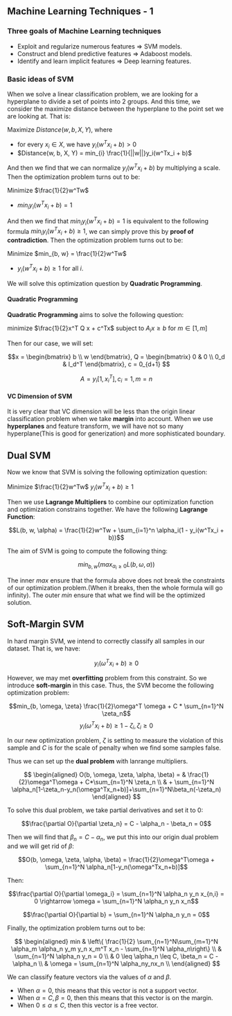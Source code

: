 ## Machine Learning Techniques - 1

### Three goals of Machine Learning techniques

- Exploit and regularize numerous features => SVM models.  
- Construct and blend predictive features => Adaboost models.
- Identify and learn implicit features => Deep learning features.  

### Basic ideas of SVM

When we solve a linear classification problem, we are looking for a hyperplane to divide a set of points into 2 groups. And this time, we consider the maximize distance between the hyperplane to the point set we are looking at. That is:  

Maximize $Distance(w, b, X, Y)$, where
- for every $x_i \in X$, we have $y_i (w^Tx_i + b) > 0$
- $Distance(w, b, X, Y) = min_{i} \frac{1}{||w||}y_i(w^Tx_i + b)$

And then we find that we can normalize $y_i(w^Tx_i + b)$ by multiplying a scale. Then the optimization problem turns out to be:  

Minimize $\frac{1}{2}w^Tw$
- $min_i y_i(w^T x_i + b) = 1$

And then we find that $min_i y_i(w^T x_i + b) = 1$ is equivalent to the following formula $min_i y_i(w^T x_i + b) \geq 1$, we can simply prove this by **proof of contradiction**. Then the optimization problem turns out to be:  

Minimize $min_{b, w} = \frac{1}{2}w^Tw$
- $y_i(w^Tx_i + b) \geq 1$ for all $i$.  

We will solve this optimization question by **Quadratic Programming**.

#### Quadratic Programming

**Quadratic Programming** aims to solve the following question:  

minimize $\frac{1}{2}x^T Q x + c^Tx$
subject to $A_ix \geq b$ for $m \in [1, m]$

Then for our case, we will set:  

$$x = \begin{bmatrix}
b \\
w
\end{bmatrix}, 
Q = \begin{bmatrix}
0 & 0 \\
0_d & I_d^T
\end{bmatrix},
c = 0_{d+1}
$$

$$
A = y_i[1, x_i^T], c_i = 1, m = n 
$$

#### VC Dimension of SVM

It is very clear that VC dimension will be less than the origin linear classification problem when we take **margin** into account. When we use **hyperplanes** and feature transform, we will have not so many hyperplane(This is good for generization) and more sophisticated boundary.  

## Dual SVM

Now we know that SVM is solving the following optimization question:  

Minimize $\frac{1}{2}w^Tw$
$y_i(w^Tx_i + b) \geq 1$

Then we use **Lagrange Multipliers** to combine our optimization function and optimization constrains together. We have the following **Lagrange Function**:  

$$L(b, w, \alpha) = \frac{1}{2}w^Tw + \sum_{i=1}^n \alpha_i(1 - y_i(w^Tx_i + b))$$

The aim of SVM is going to compute the following thing:  

$$min_{b, w}\left(max_{\alpha_i \geq 0} L(b, \omega, \alpha)\right)$$

The inner $max$ ensure that the formula above does not break the constraints of our optimization problem.(When it breaks, then the whole formula will go infinity). The outer $min$ ensure that what we find will be the optimized solution.  

## Soft-Margin SVM

In hard margin SVM, we intend to correctly classify all samples in our dataset. That is, we have:  

$$y_i(\omega^T x_i + b) \geq 0$$

However, we may met **overfitting** problem from this constraint. So we introduce **soft-margin** in this case. Thus, the SVM become the following optimization problem:  

$$min_{b, \omega, \zeta} \frac{1}{2}\omega^T \omega + C * \sum_{n=1}^N \zeta_n$$
$$y_i(\omega^T x_i + b) \geq 1 - \zeta_i, \zeta_i \geq 0$$

In our new optimization problem, $\zeta$ is setting to measure the violation of this sample and $C$ is for the scale of penalty when we find some samples false.  

Thus we can set up the **dual problem** with lanrange multipliers.  

$$
\begin{aligned}
O(b, \omega, \zeta, \alpha, \beta) = & \frac{1}{2}\omega^T\omega + C*\sum_{n=1}^N \zeta_n \\ & + \sum_{n=1}^N \alpha_n[1-\zeta_n-y_n(\omega^Tx_n+b)]+\sum_{n=1}^N\beta_n(-\zeta_n)
\end{aligned}
$$

To solve this dual problem, we take partial derivatives and set it to 0:  

$$\frac{\partial O}{\partial \zeta_n} = C - \alpha_n - \beta_n = 0$$

Then we will find that $\beta_n = C - \alpha_n$, we put this into our origin dual problem and we will get rid of $\beta$:  

$$O(b, \omega, \zeta, \alpha, \beta) = \frac{1}{2}\omega^T\omega + \sum_{n=1}^N \alpha_n[1-y_n(\omega^Tx_n+b)]$$

Then:  

$$\frac{\partial O}{\partial \omega_i} = \sum_{n=1}^N \alpha_n y_n x_{n,i} = 0 \rightarrow \omega = \sum_{n=1}^N \alpha_n y_n x_n$$

$$\frac{\partial O}{\partial b} = \sum_{n=1}^N \alpha_n y_n = 0$$

Finally, the optimization problem turns out to be:  

$$
\begin{aligned}
min & \left\{ \frac{1}{2} \sum_{n=1}^N\sum_{m=1}^N \alpha_m \alpha_n y_m y_n x_m^T x_n - \sum_{n=1}^N \alpha_n\right\} \\
& \sum_{n=1}^N \alpha_n y_n = 0 \\
& 0 \leq \alpha_n \leq C, \beta_n = C - \alpha_n \\ 
& \omega = \sum_{n=1}^N \alpha_ny_nx_n \\
\end{aligned}
$$

We can classify feature vectors via the values of $\alpha$ and $\beta$.  

- When $\alpha = 0$, this means that this vector is not a support vector.  
- When $\alpha = C, \beta = 0$, then this means that this vector is on the margin.  
- When $0 \leq \alpha \leq C$, then this vector is a free vector.  
